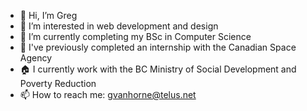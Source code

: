- 👋 Hi, I’m Greg
- 👀 I’m interested in web development and design
- 🌱 I’m currently completing my BSc in Computer Science
- 🚀 I've previously completed an internship with the Canadian Space Agency
- 🏠 I currently work with the BC Ministry of Social Development and Poverty Reduction
- 📫 How to reach me: gvanhorne@telus.net

